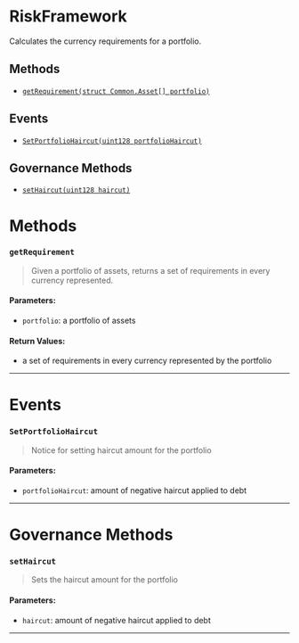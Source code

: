 # RiskFramework

Calculates the currency requirements for a portfolio.

## Methods

-   [`getRequirement(struct Common.Asset[] portfolio)`](#getRequirement)

## Events

-   [`SetPortfolioHaircut(uint128 portfolioHaircut)`](#SetPortfolioHaircut)

## Governance Methods

-   [`setHaircut(uint128 haircut)`](#setHaircut)

# Methods

### `getRequirement`

> Given a portfolio of assets, returns a set of requirements in every currency represented.

#### Parameters:

-   `portfolio`: a portfolio of assets

#### Return Values:

-   a set of requirements in every currency represented by the portfolio

---

# Events

### `SetPortfolioHaircut`

> Notice for setting haircut amount for the portfolio

#### Parameters:

-   `portfolioHaircut`: amount of negative haircut applied to debt

---

# Governance Methods

### `setHaircut`

> Sets the haircut amount for the portfolio

#### Parameters:

-   `haircut`: amount of negative haircut applied to debt

---
